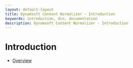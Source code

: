 ```yaml
---
layout: default-layout
title: Dynamsoft Content Normalizer - Introduction
keywords: introduction, dcn, documentation
description: Dynamsoft Content Normalizer - Introduction
---
```


# Introduction

- [Overview](overview/)